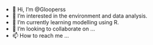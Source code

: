 - 👋 Hi, I’m @Glooperss
- 👀 I’m interested in the environment and data analysis.
- 🌱 I’m currently learning modelling using R.
- 💞️ I’m looking to collaborate on ...
- 📫 How to reach me ...

<!---
Glooperss/Glooperss is a ✨ special ✨ repository because its `README.md` (this file) appears on your GitHub profile.
You can click the Preview link to take a look at your changes.
--->
